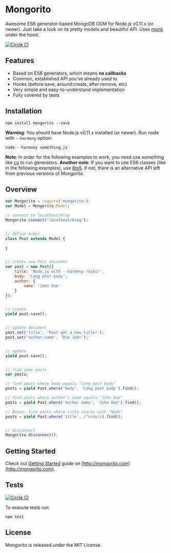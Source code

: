 # Mongorito

Awesome ES6 generator-based MongoDB ODM for Node.js v0.11.x (or newer).
Just take a look on its pretty models and beautiful API. 
Uses [monk](https://github.com/Automattic/monk) under the hood.

[![Circle CI](https://circleci.com/gh/vdemedes/mongorito.svg?style=svg)](https://circleci.com/gh/vdemedes/mongorito)

## Features

- Based on ES6 generators, which means **no callbacks**
- Common, established API you've already used to
- Hooks (before:save, around:create, after:remove, etc)
- Very simple and easy-to-understand implementation
- Fully covered by tests

## Installation

```
npm install mongorito --save
```

**Warning**: You should have Node.js v0.11.x installed (or newer). Run node with `--harmony` option:

```
node --harmony something.js
```

**Note**: In order for the following examples to work, you need use something like [co](https://github.com/tj/co) to run generators.
**Another note**: If you want to use ES6 classes (like in the following examples), use [6to5](https://github.com/6to5/6to5). If not, there is an alternative API left from previous versions of Mongorito.

## Overview

```javascript
var Mongorito = require('mongorito');
var Model = Mongorito.Model;

// connect to localhost/blog
Mongorito.connect('localhost/blog');


// define model
class Post extends Model {
	
}


// create new Post document
var post = new Post({
    title: 'Node.js with --harmony rocks!',
    body: 'Long post body',
    author: {
        name: 'John Doe'
    }
});


// create
yield post.save();


// update document
post.set('title', 'Post got a new title!');
post.set('author.name', 'Doe John');


// update
yield post.save();


// find some posts
var posts;

// find posts where body equals "Long post body"
posts = yield Post.where('body', 'Long post body').find();

// find posts where author's name equals "John Doe"
posts = yield Post.where('author.name', 'John Doe').find();

// Bonus: find posts where title starts with "Node"
posts = yield Post.where('title', /^node/i).find();


// disconnect
Mongorito.disconnect();
```

## Getting Started

Check out [Getting Started](http://mongorito.com/guides/getting-started) guide on [http://mongorito.com](http://mongorito.com).

## Tests

[![Circle CI](https://circleci.com/gh/vdemedes/mongorito.svg?style=svg)](https://circleci.com/gh/vdemedes/mongorito)

To execute tests run:

```
npm test
```

## License

Mongorito is released under the MIT License.
